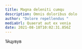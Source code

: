 ```yaml
---
title: Magna deleniti cumqu
description: Omnis doloribus dolo
author: "Dolore repellendus "
mediaUrl: Quaerat aut ex venia
date: 2021-08-18T10:02:31.856Z
---
```

1йцувув